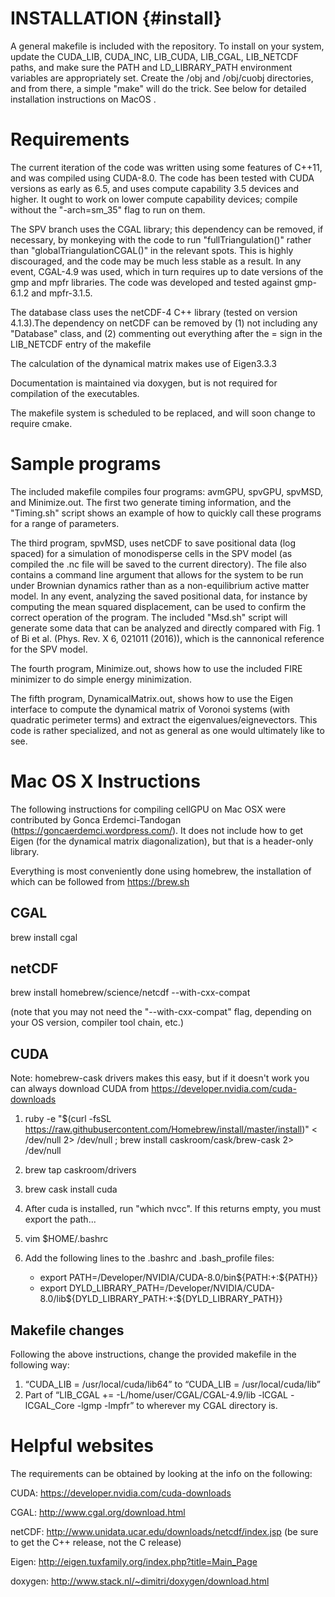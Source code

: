 # INSTALLATION {#install}

A general makefile is included with the repository. To install on your system, update the CUDA_LIB,
CUDA_INC, LIB_CUDA, LIB_CGAL, LIB_NETCDF paths, and make sure the PATH and LD_LIBRARY_PATH
environment variables are appropriately set.
Create the /obj and /obj/cuobj directories, and from there, a simple "make" will do the trick. See below for detailed installation instructions on MacOS
.
# Requirements

The current iteration of the code was written using some features of C++11, and was compiled using
CUDA-8.0. The code has been tested with CUDA versions as early as 6.5, and uses compute capability
3.5 devices and higher. It ought to work on lower compute capability devices; compile without the
"-arch=sm_35" flag to run on them.

The SPV branch uses the CGAL library; this dependency can be removed, if necessary, by monkeying
with the code to run "fullTriangulation()" rather than "globalTriangulationCGAL()" in the relevant
spots. This is highly discouraged, and the code may be much less stable as a result. In any event,
CGAL-4.9 was used, which in turn requires up to date versions of the gmp and mpfr libraries.
The code was developed and tested against gmp-6.1.2 and mpfr-3.1.5.

The database class uses the netCDF-4 C++  library (tested on version 4.1.3).The dependency on netCDF
can be removed by (1) not including any "Database" class, and (2) commenting out everything after the
= sign in the LIB_NETCDF entry of the makefile

The calculation of the dynamical matrix makes use of Eigen3.3.3

Documentation is maintained via doxygen, but is not required for compilation of the executables.

The makefile system is scheduled to be replaced, and will soon change to require cmake.

# Sample programs

The included makefile compiles four programs: avmGPU, spvGPU, spvMSD, and Minimize.out. The first two generate timing
information, and the "Timing.sh" script shows an example of how to quickly call these programs for a
range of parameters.

The third program, spvMSD, uses netCDF to save positional data (log spaced) for a simulation
of monodisperse cells in the SPV model (as compiled the .nc file will be saved to the current directory).
The file also contains a command line argument that allows for the system to be run under Brownian dynamics
rather than as a non-equilibrium active matter model. In any event, analyzing the saved positional data, for
instance by computing the mean squared displacement, can be used to confirm the correct operation of the
program. The included "Msd.sh" script will generate some data that can be analyzed and directly compared
with Fig. 1 of Bi et al. (Phys. Rev. X 6, 021011 (2016)), which is the cannonical reference for the SPV model.

The fourth program, Minimize.out, shows how to use the included FIRE minimizer to do simple energy minimization.

The fifth program, DynamicalMatrix.out, shows how to use the Eigen interface to compute the dynamical matrix of
Voronoi systems (with quadratic perimeter terms) and extract the eigenvalues/eignevectors. This code is rather
specialized, and not as general as one would ultimately like to see.

# Mac OS X Instructions

The following instructions for compiling cellGPU on Mac OSX  were contributed by Gonca Erdemci-Tandogan (https://goncaerdemci.wordpress.com/).
It does not include how to get Eigen (for the dynamical matrix diagonalization), but that is a header-only library.

Everything is most conveniently done using homebrew, the installation of which can be followed from https://brew.sh

## CGAL

brew install cgal

## netCDF

brew install homebrew/science/netcdf --with-cxx-compat

(note that you may not need the "--with-cxx-compat" flag, depending on your OS version, compiler tool chain, etc.)

## CUDA

Note: homebrew-cask drivers makes this easy, but if it doesn't work you can always download CUDA from https://developer.nvidia.com/cuda-downloads

1. ruby -e "$(curl -fsSL https://raw.githubusercontent.com/Homebrew/install/master/install)" < /dev/null 2> /dev/null ; brew install caskroom/cask/brew-cask 2> /dev/null

2. brew tap caskroom/drivers

2. brew cask install cuda

3. After cuda is installed, run "which nvcc". If this returns empty, you must export the path... 

3. vim $HOME/.bashrc

3. Add the following lines to the .bashrc and .bash_profile files:
    * export PATH=/Developer/NVIDIA/CUDA-8.0/bin${PATH:+:${PATH}}
    * export DYLD_LIBRARY_PATH=/Developer/NVIDIA/CUDA-8.0/lib\${DYLD_LIBRARY_PATH:+:${DYLD_LIBRARY_PATH}}

## Makefile changes

Following the above instructions, change the provided makefile in the following way:

1. “CUDA_LIB = /usr/local/cuda/lib64” to “CUDA_LIB = /usr/local/cuda/lib”
2. Part of “LIB_CGAL += -L/home/user/CGAL/CGAL-4.9/lib -lCGAL -lCGAL_Core -lgmp -lmpfr” to wherever my CGAL directory is.

# Helpful websites
The requirements can be obtained by looking at the info on the following:

CUDA: https://developer.nvidia.com/cuda-downloads

CGAL: http://www.cgal.org/download.html

netCDF: http://www.unidata.ucar.edu/downloads/netcdf/index.jsp (be sure to get the C++ release, not the C release)

Eigen: http://eigen.tuxfamily.org/index.php?title=Main_Page

doxygen: http://www.stack.nl/~dimitri/doxygen/download.html
